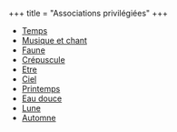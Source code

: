 +++
title = "Associations privilégiées"
+++
- [Temps](/categories/temps)
- [Musique et chant](/categories/musique-et-chant)
- [Faune](/categories/faune)
- [Crépuscule](/categories/crépuscule)
- [Etre](/categories/etre)
- [Ciel](/categories/ciel)
- [Printemps](/categories/printemps)
- [Eau douce](/categories/eau-douce)
- [Lune](/categories/lune)
- [Automne](/categories/automne)

